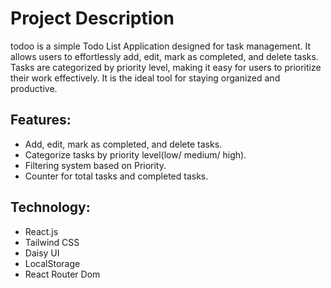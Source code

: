 # Project Description

todoo is a simple Todo List Application designed for task management. It allows users to effortlessly add, edit, mark as completed, and delete tasks. Tasks are categorized by priority level, making it easy for users to prioritize their work effectively. It is the ideal tool for staying organized and productive.

## Features:
- Add, edit, mark as completed, and delete tasks.
- Categorize tasks by priority level(low/ medium/ high).
- Filtering system based on Priority.
- Counter for total tasks and completed tasks.

## Technology:
- React.js
- Tailwind CSS
- Daisy UI
- LocalStorage
- React Router Dom